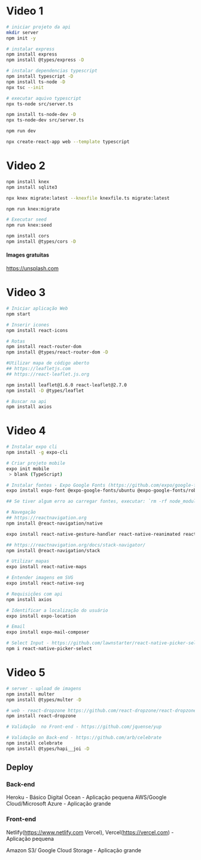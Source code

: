 # Video 1

```bash
# iniciar projeto da api
mkdir server
npm init -y

# instalar express
npm install express
npm install @types/express -D

# instalar dependencias typescript
npm install typescript -D
npm install ts-node -D
npx tsc --init

# executar aquivo typescript
npx ts-node src/server.ts

npm install ts-node-dev -D
npx ts-node-dev src/server.ts

npm run dev
```

```bash
npx create-react-app web --template typescript
```

# Video 2

```bash
npm install knex
npm install sqlite3

npx knex migrate:latest --knexfile knexfile.ts migrate:latest

npm run knex:migrate

# Executar seed
npm run knex:seed

npm install cors
npm install @types/cors -D
```

#### Images gratuitas

https://unsplash.com

# Video 3

```bash
# Iniciar aplicação Web
npm start

# Inserir icones
npm install react-icons

# Rotas
npm install react-router-dom
npm install @types/react-router-dom -D
```

```bash
#Utilizar mapa de código aberto
## https://leafletjs.com
## https://react-leaflet.js.org

npm install leaflet@1.6.0 react-leaflet@2.7.0
npm install -D @types/leaflet
```

```bash
# Buscar na api
npm install axios
```

# Video 4

```bash
# Instalar expo cli
npm install -g expo-cli

# Criar projeto mobile
expo init mobile
 > blank (TypeScript)
```

```bash
# Instalar fontes - Expo Google Fonts (https://github.com/expo/google-fonts)
expo install expo-font @expo-google-fonts/ubuntu @expo-google-fonts/roboto

## Se tiver algum erro ao carregar fontes, executar: `rm -rf node_modules/ && rm -f package-lock.json && rm -f yarn.lock && npm cache verify && npm install && expo r -c`

```

```bash
# Navegação
## https://reactnavigation.org
npm install @react-navigation/native

expo install react-native-gesture-handler react-native-reanimated react-native-screens react-native-safe-area-context @react-native-community/masked-view

## https://reactnavigation.org/docs/stack-navigator/
npm install @react-navigation/stack
```

```bash
# Utilizar mapas
expo install react-native-maps

# Entender imagens em SVG
expo install react-native-svg

# Requisições com api
npm install axios

# Identificar a localização do usuário
expo install expo-location

# Email
expo install expo-mail-composer

# Select Input - https://github.com/lawnstarter/react-native-picker-select
npm i react-native-picker-select
```

# Video 5

```bash
# server - upload de imagens
npm install multer
npm install @types/multer -D
```

```bash
# web - react-dropzone https://github.com/react-dropzone/react-dropzone
npm install react-dropzone
```

```bash
# Validação  no Front-end - https://github.com/jquense/yup

# Validação on Back-end - https://github.com/arb/celebrate
npm install celebrate
npm install @types/hapi__joi -D
```

## Deploy

### Back-end

Heroku - Básico
Digital Ocean - Aplicação pequena
AWS/Google Cloud/Microsoft Azure - Aplicação grande

### Front-end

Netlify(https://www.netlify.com Vercel), Vercel(https://vercel.com) - Aplicação pequena

Amazon S3/ Google Cloud Storage - Aplicação grande
